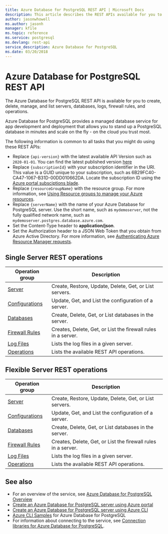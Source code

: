 ```yaml
---
title: Azure Database for PostgreSQL REST API | Microsoft Docs
description: This article describes the REST APIs available for you to use with Azure Database for PostgreSQL to create, delete, manage, and list servers, databases, logs, firewall rules, and operations.
author: jasonwhowell
ms.author: jasonh
manager: kfile
ms.topic: reference
ms.service: postgresql
ms.devlang: rest-api
service_description: Azure Database for PostgreSQL
ms.date: 03/20/2018
---
```


# Azure Database for PostgreSQL REST API
The Azure Database for PostgreSQL REST API is available for you to create, delete, manage, and list servers, databases, logs, firewall rules, and operations. 

Azure Database for PostgreSQL provides a managed database service for app development and deployment that allows you to stand up a PostgreSQL database in minutes and scale on the fly - on the cloud you trust most.

 The following information is common to all tasks that you might do using these REST APIs:  
-   Replace `{api-version}` with the latest available API Version such as `2020-01-01`. You can find the latest published version [here](https://github.com/Azure/azure-rest-api-specs/tree/master/specification/postgresql/resource-manager/Microsoft.DBforPostgreSQL/stable)
-   Replace `{subscriptionId}` with your subscription identifier in the URI. This value is a GUID unique to your subscription, such as 6B29FC40-CA47-1067-B31D-00DD010662DA.  Locate the subscription ID using the [Azure portal subsciptions blade](https://portal.azure.com/#blade/Microsoft_Azure_Billing/SubscriptionsBlade).
-   Replace `{resourceGroupName}` with the resource group. For more information, see [Using Resource groups to manage your Azure resources](https://azure.microsoft.com/documentation/articles/azure-preview-portal-using-resource-groups/).  
-   Replace `{serverName}` with the name of your Azure Database for PostgreSQL server. Use the short name, such as `mydemoserver`, not the fully qualified network name, such as `mydemoserver.postgres.database.azure.com`.
-   Set the Content-Type header to **application/json**.  
-   Set the Authorization header to a JSON Web Token that you obtain from Azure Active Directory. For more information, see [Authenticating Azure Resource Manager requests](https://msdn.microsoft.com/library/azure/dn790557.aspx). 

## Single Server REST operations

| Operation group | Description |
|---|---|
| [Server](xref:management.azure.com.postgresql.servers) | Create, Restore, Update, Delete, Get, or List servers. |
| [Configurations](xref:management.azure.com.postgresql.configurations) | Update, Get, and List the configuration of a server. | 
| [Databases](xref:management.azure.com.postgresql.databases)  | Create, Delete, Get, or List databases in the server. | 
| [Firewall Rules](xref:management.azure.com.postgresql.firewallrules) | Creates, Delete, Get, or List the firewall rules in a server. |
| [Log Files](xref:management.azure.com.postgresql.logfiles) | Lists the log files in a given server. |
| [Operations](xref:management.azure.com.postgresql.operations) | Lists the available REST API operations. |

## Flexible Server REST operations

| Operation group | Description |
|---|---|
| [Server](/rest/api/postgresql/flexibleserver(preview)/servers) | Create, Restore, Update, Delete, Get, or List servers. |
| [Configurations](/rest/api/postgresql/flexibleserver(preview)/configurations) | Update, Get, and List the configuration of a server. | 
| [Databases](xref:management.azure.com.postgresql.databases)  | Create, Delete, Get, or List databases in the server. | 
| [Firewall Rules](/rest/api/postgresql/flexibleserver(preview)/firewallrules) | Creates, Delete, Get, or List the firewall rules in a server. |
| [Log Files](xref:management.azure.com.postgresql.logfiles) | Lists the log files in a given server. |
| [Operations](/rest/api/postgresql/flexibleserver(preview)/operations) | Lists the available REST API operations. |


## See also
- For an overview of the service, see [Azure Database for PostgreSQL Overview](/azure/postgresql/overview)
- [Create an Azure Database for PostgreSQL server using Azure portal](/azure/postgresql/quickstart-create-server-database-portal)
- [Create an Azure Database for PostgreSQL server using Azure CLI](/azure/postgresql/quickstart-create-server-database-azure-cli)
- [Azure CLI Samples](/azure/postgresql/sample-scripts-azure-cli) for Azure Database for PostgreSQL
- For information about connecting to the service, see [Connection libraries for Azure Database for PostgreSQL](/azure/postgresql/concepts-connection-libraries).
